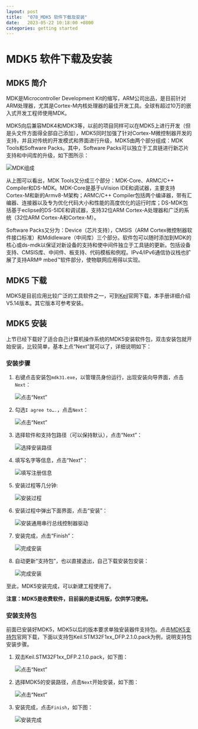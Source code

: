 ```yaml
---
layout: post
title:  "078_MDK5 软件下载及安装"
date:   2023-05-22 10:18:00 +0800
categories: getting started
---
```


# MDK5 软件下载及安装
<!-- ------------------------ -->
## MDK5 简介


MDK是Microcontroller Development Kit的缩写，ARM公司出品，是目前针对ARM处理器，尤其是Cortex-M内核处理器的最佳开发工具。全球有超过10万的嵌入式开发工程师使用MDK。

MDK5向后兼容MDK4和MDK3等，以前的项目同样可以在MDK5上进行开发（但是头文件方面得全部自己添加），MDK5同时加强了针对Cortex-M微控制器开发的支持，并且对传统的开发模式和界面进行升级，MDK5由两个部分组成：MDK Tools和Software Packs。其中，Software Packs可以独立于工具链进行新芯片支持和中间库的升级，如下图所示：

![MDK组成](/assets/Keil/1.png)

从上图可以看出，MDK Tools又分成三个部分：MDK-Core、ARMC/C++ Compiler和DS-MDK。MDK-Core是基于uVision IDE和调试器，主要支持Cortex-M和新的Armv8-M架构；ARMC/C++ Compiler包括两个编译器，带有汇编器、连接器以及专为优化代码大小和性能的高度优化的运行时库；DS-MDK包括基于eclipse的DS-5IDE和调试器，支持32位ARM Cortex-A处理器和广泛的系统（32位ARM Cortex-A和Cortex-M）。

Software Packs又分为：Device（芯片支持），CMSIS（ARM Cortex微控制器软件接口标准）和Mdidleware（中间库）三个部分。软件包可以随时添加到MDK的核心或ds-mdk以保证对新设备的支持和使中间件独立于工具链的更新。包括设备支持、CMSIS库、中间件、板支持、代码模板和例程。IPv4/IPv6通信协议栈也扩展了支持ARM® mbed™软件部分，使物联网应用得以实现。
<!-- ------------------------ -->
## MDK5 下载


MDK5是目前应用比较广泛的工具软件之一，可到[Keil](https://www.keil.com/download/product/)官网下载，本手册详细介绍V5.14版本。其它版本可参考安装。

<!-- ------------------------ -->
## MDK5 安装


上节已经下载好了适合自己计算机操作系统的MDK5安装软件包，双击安装包就开始安装，比较简单，基本上点“Next”就可以了，详细说明如下：

### 安装步骤

1. 右键点击安装包`mdk31.exe`，以管理员身份运行，出现安装向导界面，点击`Next`：

    ![点击“Next”](/assets/Keil/2.jpg)

2. 勾选`I agree to….`，点击`Next`：

    ![点击“Next”](/assets/Keil/3.jpg)

3. 选择软件和支持包路径（可以保持默认），点击“Next”：

    ![选择安装路径](/assets/Keil/4.jpg)

4. 填写名字等信息，点击“Next”：

    ![填写注册信息](/assets/Keil/5.jpg)

5. 安装过程等几分钟:

    ![安装过程](/assets/Keil/6.png)

6. 安装过程中弹出下面界面，点击“安装”：

    ![安装通用串行总线控制器驱动](/assets/Keil/7.jpg)

7. 安装完成，点击“Finish”：

    ![完成安装](/assets/Keil/8.jpg)

8. 自动更新“支持包”，也以直接退出，自己下载安装包安装：

    ![完成安装](/assets/Keil/9.jpg)

至此，MDK5安装完成，可以新建工程使用了。 

**注意：MDK5是收费软件，目前装的是试用版，仅供学习使用。**

### 安装支持包

前面已安装好MDK5，MDK5以后的版本要求单独安装器件支持包。点击[MDK5支持包](https://www.keil.com/dd2/pack)官网下载，下面以支持包Keil.STM32F1xx_DFP.2.1.0.pack为例，说明支持包安装步骤。

1. 双击Keil.STM32F1xx_DFP.2.1.0.pack，如下图：

    ![点击“Next”](/assets/Keil/10.jpg)

2. 选择MDK5的安装路径，点击`Next`开始安装，如下图：

    ![点击“Next”](/assets/Keil/10.jpg)

3. 安装完成，点击`Finish`，如下图：

    ![安装完成](/assets/Keil/12.png)
